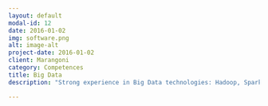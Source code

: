 ```yaml
---
layout: default
modal-id: 12
date: 2016-01-02
img: software.png
alt: image-alt
project-date: 2016-01-02
client: Marangoni
category: Competences
title: Big Data
description: "Strong experience in Big Data technologies: Hadoop, Spark, HBase, Hive"

---
```

